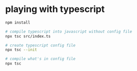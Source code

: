 # playing with typescript

```sh
npm install
```

```sh
# compile typescript into javascript without config file
npx tsc src/index.ts

# create typescript config file
npx tsc --init

# compile what's in config file
npx tsc
```

